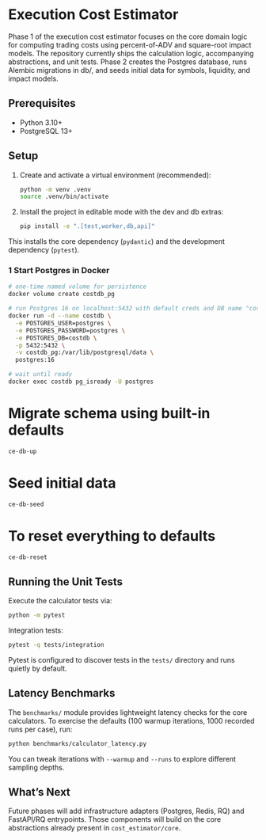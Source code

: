 # Execution Cost Estimator

Phase 1 of the execution cost estimator focuses on the core domain logic for computing trading costs using percent-of-ADV and square-root impact models. The repository currently ships the calculation logic, accompanying abstractions, and unit tests. Phase 2 creates the Postgres database, runs Alembic migrations in db/, and seeds initial data for symbols, liquidity, and impact models.

## Prerequisites

- Python 3.10+ 
- PostgreSQL 13+

## Setup

1. Create and activate a virtual environment (recommended):
   ```bash
   python -m venv .venv
   source .venv/bin/activate
   ```
2. Install the project in editable mode with the dev and db extras:
   ```bash
   pip install -e ".[test,worker,db,api]"
   ```

This installs the core dependency (`pydantic`) and the development dependency (`pytest`).

### 1 Start Postgres in Docker
```bash
# one-time named volume for persistence
docker volume create costdb_pg

# run Postgres 16 on localhost:5432 with default creds and DB name "costdb"
docker run -d --name costdb \
  -e POSTGRES_USER=postgres \
  -e POSTGRES_PASSWORD=postgres \
  -e POSTGRES_DB=costdb \
  -p 5432:5432 \
  -v costdb_pg:/var/lib/postgresql/data \
  postgres:16

# wait until ready
docker exec costdb pg_isready -U postgres
```

# Migrate schema using built-in defaults
   ```bash
   ce-db-up
   ```

# Seed initial data
   ```bash
   ce-db-seed
   ```

# To reset everything to defaults
   ```bash
   ce-db-reset
   ```

## Running the Unit Tests

Execute the calculator tests via:
```bash
python -m pytest
```

Integration tests:
```bash
pytest -q tests/integration
```

Pytest is configured to discover tests in the `tests/` directory and runs quietly by default.

## Latency Benchmarks

The `benchmarks/` module provides lightweight latency checks for the core calculators. To exercise the defaults (100 warmup iterations, 1000 recorded runs per case), run:
```bash
python benchmarks/calculator_latency.py
```

You can tweak iterations with `--warmup` and `--runs` to explore different sampling depths.

## What’s Next

Future phases will add infrastructure adapters (Postgres, Redis, RQ) and FastAPI/RQ entrypoints. Those components will build on the core abstractions already present in `cost_estimator/core`.
